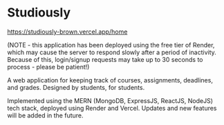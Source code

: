 # Studiously
https://studiously-brown.vercel.app/home

(NOTE - this application has been deployed using the free tier of Render, which may cause the server to respond slowly after a period of inactivity. Because of this, login/signup requests may take up to 30 seconds to process - please be patient!)

A web application for keeping track of courses, assignments, deadlines, and grades. Designed by students, for students.

Implemented using the MERN (MongoDB, ExpressJS, ReactJS, NodeJS) tech stack, deployed using Render and Vercel. Updates and new features will be added in the future.
